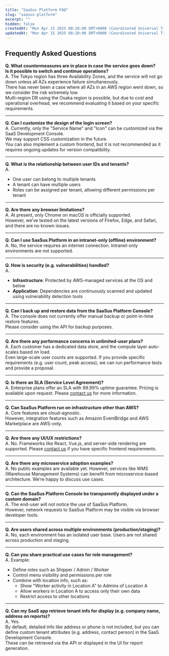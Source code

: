 ```yaml
---
title: "SaaSus Platform FAQ"
slug: "saasus-platform"
excerpt: ""
hidden: false
createdAt: "Mon Apr 15 2025 08:20:00 GMT+0000 (Coordinated Universal Time)"
updatedAt: "Mon Apr 15 2025 08:20:00 GMT+0000 (Coordinated Universal Time)"
---
```


## Frequently Asked Questions

**Q. What countermeasures are in place in case the service goes down?  
Is it possible to switch and continue operations?**  
A. The Tokyo region has three Availability Zones, and the service will not go down unless all AZs experience failure simultaneously.  
There has never been a case where all AZs in an AWS region went down, so we consider the risk extremely low.  
Multi-region DR using the Osaka region is possible, but due to cost and operational overhead, we recommend evaluating it based on your specific requirements.

---

**Q. Can I customize the design of the login screen?**  
A. Currently, only the "Service Name" and "Icon" can be customized via the SaaS Development Console.  
We may support CSS customization in the future.  
You can also implement a custom frontend, but it is not recommended as it requires ongoing updates for version compatibility.

---

**Q. What is the relationship between user IDs and tenants?**  
A.  
- One user can belong to multiple tenants  
- A tenant can have multiple users  
- Roles can be assigned per tenant, allowing different permissions per tenant

---

**Q. Are there any browser limitations?**  
A. At present, only Chrome on macOS is officially supported.  
However, we’ve tested on the latest versions of Firefox, Edge, and Safari, and there are no known issues.

---

**Q. Can I use SaaSus Platform in an intranet-only (offline) environment?**  
A. No, the service requires an internet connection. Intranet-only environments are not supported.

---

**Q. How is security (e.g. vulnerabilities) handled?**  
A.  
- **Infrastructure**: Protected by AWS-managed services at the OS and below  
- **Application**: Dependencies are continuously scanned and updated using vulnerability detection tools

---

**Q. Can I back up and restore data from the SaaSus Platform Console?**  
A. The console does not currently offer manual backup or point-in-time restore features.  
Please consider using the API for backup purposes.

---

**Q. Are there any performance concerns in unlimited-user plans?**  
A. Each customer has a dedicated data store, and the compute layer auto-scales based on load.  
Even large-scale user counts are supported. If you provide specific requirements (e.g. user count, peak access), we can run performance tests and provide a proposal.

---

**Q. Is there an SLA (Service Level Agreement)?**  
A. Enterprise plans offer an SLA with 99.99% uptime guarantee. Pricing is available upon request. Please   [contact us](https://saasus.io/pricing#support) for more information.

---

**Q. Can SaaSus Platform run on infrastructure other than AWS?**  
A. Core features are cloud-agnostic.  
However, integration features such as Amazon EventBridge and AWS Marketplace are AWS-only.

---

**Q. Are there any UI/UX restrictions?**  
A. No. Frameworks like React, Vue.js, and server-side rendering are supported.
Please [contact us](https://saasus.io/pricing#support) if you have specific frontend requirements.

---

**Q. Are there any microservice adoption examples?**  
A. No public examples are available yet. However, services like WMS (Warehouse Management Systems) can benefit from microservice-based architecture. We’re happy to discuss use cases.

---

**Q. Can the SaaSus Platform Console be transparently displayed under a custom domain?**  
A. The end-user will not notice the use of SaaSus Platform.  
However, network requests to SaaSus Platform may be visible via browser developer tools.

---

**Q. Are users shared across multiple environments (production/staging)?**  
A. No, each environment has an isolated user base. Users are not shared across production and staging.

---

**Q. Can you share practical use cases for role management?**  
A. Example:  
- Define roles such as Shipper / Admin / Worker  
- Control menu visibility and permissions per role  
- Combine with location info, such as:  
  - Show "Worker activity in Location A" to Admins of Location A  
  - Allow workers in Location A to access only their own data  
  - Restrict access to other locations

---

**Q. Can my SaaS app retrieve tenant info for display (e.g. company name, address on reports)?**  
A. Yes.  
By default, detailed info like address or phone is not included, but you can define custom tenant attributes (e.g. address, contact person) in the SaaS Development Console.  
These can be retrieved via the API or displayed in the UI for report generation.
